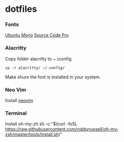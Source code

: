 # dotfiles

### Fonts
[Ubuntu Mono](https://fonts.google.com/specimen/Ubuntu+Mono)
[Source Code Pro](https://fonts.google.com/specimen/Source+Code+Pro)

### Alacritty 
Copy folder alacritty to ~.\config
```
cp -r alacritty/ ~/.config/
```
Make shure the  font is installed in your system. 

### Neo Vim
Install [neovim](https://github.com/neovim/neovim/wiki/Installing-Neovim)

### Terminal
Install oh-my-zh
sh -c "$(curl -fsSL https://raw.githubusercontent.com/robbyrussell/oh-my-zsh/master/tools/install.sh)"


